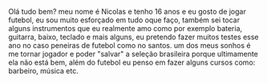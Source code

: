 Olá tudo bem? meu nome é Nicolas e tenho 16 anos e eu gosto de jogar futebol,
eu sou muito esforçado em tudo oque faço, também sei tocar alguns instrumentos que eu realmente amo
como por exemplo bateria, guitarra, baixo, teclado e mais alguns, eu pretendo
fazer muitos testes esse ano no caso peneiras de futebol como no santos.
um dos meus sonhos é me tornar jogador e poder "salvar" a seleção brasileira porque ultimamente
ela não está bem, além do futebol eu penso em fazer alguns cursos como: barbeiro, música etc.
